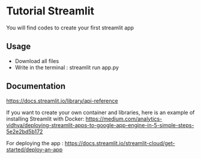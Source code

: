 # Tutorial Streamlit

You will find codes to create your first streamlit app


## Usage

* Download all files
* Write in the terminal : streamlit run app.py


## Documentation

https://docs.streamlit.io/library/api-reference

If you want to create your own container and libraries, here is an example of installing Streamlit with Docker:
https://medium.com/analytics-vidhya/deploying-streamlit-apps-to-google-app-engine-in-5-simple-steps-5e2e2bd5b172

For deploying the app :
https://docs.streamlit.io/streamlit-cloud/get-started/deploy-an-app


